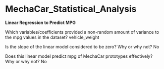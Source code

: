 # MechaCar_Statistical_Analysis

**Linear Regression to Predict MPG**

Which variables/coefficients provided a non-random amount of variance to the mpg values in the dataset?
vehicle_weight

Is the slope of the linear model considered to be zero? Why or why not?
No

Does this linear model predict mpg of MechaCar prototypes effectively? Why or why not?
No
